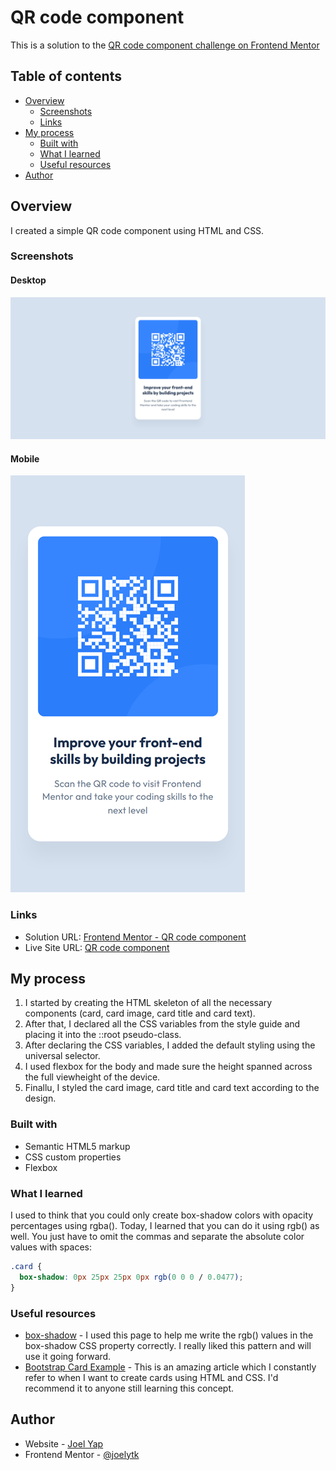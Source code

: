 # QR code component

This is a solution to the [QR code component challenge on Frontend Mentor](https://www.frontendmentor.io/challenges/qr-code-component-iux_sIO_H)

## Table of contents

- [Overview](#overview)
  - [Screenshots](#screenshots)
  - [Links](#links)
- [My process](#my-process)
  - [Built with](#built-with)
  - [What I learned](#what-i-learned)
  - [Useful resources](#useful-resources)
- [Author](#author)

## Overview

I created a simple QR code component using HTML and CSS.

### Screenshots

#### Desktop

![Desktop](./images/screenshot-desktop.png)

#### Mobile

![Mobile](./images/screenshot-mobile.png)

### Links

- Solution URL: [Frontend Mentor - QR code component](https://www.frontendmentor.io/solutions/qr-code-component-using-html-and-css-A1a8RNTyFN)
- Live Site URL: [QR code component](https://joelytk.github.io/qr-code-component)

## My process

1. I started by creating the HTML skeleton of all the necessary components (card, card image, card title and card text).
2. After that, I declared all the CSS variables from the style guide and placing it into the ::root pseudo-class.
3. After declaring the CSS variables, I added the default styling using the universal selector.
4. I used flexbox for the body and made sure the height spanned across the full viewheight of the device.
5. Finallu, I styled the card image, card title and card text according to the design.

### Built with

- Semantic HTML5 markup
- CSS custom properties
- Flexbox

### What I learned

I used to think that you could only create box-shadow colors with opacity percentages using rgba(). Today, I learned that you can do it using rgb() as well. You just have to omit the commas and separate the absolute color values with spaces:

```css
.card {
  box-shadow: 0px 25px 25px 0px rgb(0 0 0 / 0.0477);
}
```

### Useful resources

- [box-shadow](https://developer.mozilla.org/en-US/docs/Web/CSS/box-shadow) - I used this page to help me write the rgb() values in the box-shadow CSS property correctly. I really liked this pattern and will use it going forward.
- [Bootstrap Card Example](https://getbootstrap.com/docs/5.3/components/card/#example) - This is an amazing article which I constantly refer to when I want to create cards using HTML and CSS. I'd recommend it to anyone still learning this concept.

## Author

- Website - [Joel Yap](https://github.com/joelytk)
- Frontend Mentor - [@joelytk](https://www.frontendmentor.io/profile/joelytk)
